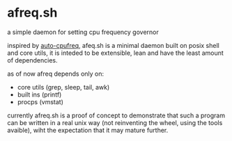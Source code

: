 # afreq.sh

a simple daemon for setting cpu frequency governor

inspired by [auto-cpufreq](https://github.com/AdnanHodzic/auto-cpufreq),
afeq.sh is a minimal daemon built on posix shell and core utils, it is inteded
to be extensible, lean and have the least amount of dependencies.

as of now afreq depends only on:

- core utils (grep, sleep, tail, awk)
- built ins (printf)
- procps (vmstat)


currently afreq.sh is a proof of concept to demonstrate that such a program can
be written in a real unix way (not reinventing the wheel, using the tools
avaible), wiht the expectation that it may mature further.
